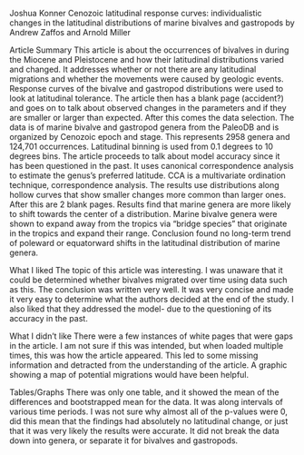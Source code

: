 Joshua Konner
Cenozoic latitudinal response curves: individualistic changes in the latitudinal distributions of marine bivalves and gastropods by Andrew Zaffos and Arnold Miller

Article Summary
This article is about the occurrences of bivalves in during the Miocene and Pleistocene and how their latitudinal distributions varied and changed.  It addresses whether or not there are any latitudinal migrations and whether the movements were caused by geologic events.  Response curves of the bivalve and gastropod distributions were used to look at latitudinal tolerance.  The article then has a blank page (accident?) and goes on to talk about observed changes in the parameters and if they are smaller or larger than expected.  After this comes the data selection.  The data is of marine bivalve and gastropod genera from the PaleoDB and is organized by Cenozoic epoch and stage.  This represents 2958 genera and 124,701 occurrences.  Latitudinal binning is used from 0.1 degrees to 10 degrees bins.  The article proceeds to talk about model accuracy since it has been questioned in the past.  It uses canonical correspondence analysis to estimate the genus’s preferred latitude.  CCA is a multivariate ordination technique, correspondence analysis.  The results use distributions along hollow curves that show smaller changes more common than larger ones.  After this are 2 blank pages.  Results find that marine genera are more likely to shift towards the center of a distribution.  Marine bivalve genera were shown to expand away from the tropics via “bridge species” that originate in the tropics and expand their range. Conclusion found no long-term trend of poleward or equatorward shifts in the latitudinal distribution of marine genera.

What I liked 
The topic of this article was interesting.  I was unaware that it could be determined whether bivalves migrated over time using data such as this.  The conclusion was written very well.  It was very concise and made it very easy to determine what the authors decided at the end of the study.  I also liked that they addressed the model- due to the questioning of its accuracy in the past.

What I didn’t like
There were a few instances of white pages that were gaps in the article.  I am not sure if this was intended, but when loaded multiple times, this was how the article appeared.  This led to some missing information and detracted from the understanding of the article.  A graphic showing a map of potential migrations would have been helpful.

Tables/Graphs
There was only one table, and it showed the mean of the differences and bootstrapped mean for the data.  It was along intervals of various time periods.  I was not sure why almost all of the p-values were 0, did this mean that the findings had absolutely no latitudinal change, or just that it was very likely the results were accurate.  It did not break the data down into genera, or separate it for bivalves and gastropods.

